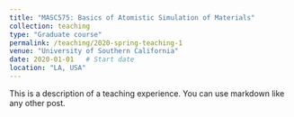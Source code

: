```yaml
---
title: "MASC575: Basics of Atomistic Simulation of Materials"
collection: teaching
type: "Graduate course"
permalink: /teaching/2020-spring-teaching-1
venue: "University of Southern California"
date: 2020-01-01   # Start date
location: "LA, USA"
---
```


This is a description of a teaching experience. You can use markdown like any other post.
